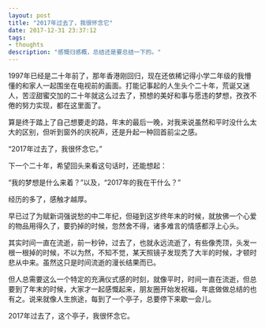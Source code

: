 ```yaml
---
layout: post
title: "2017年过去了，我很怀念它"
date: 2017-12-31 23:37:12
tags:
- thoughts
description: "感慨归感概，总结还是要总结一下的。"
---
```


1997年已经是二十年前了，那年香港刚回归，现在还依稀记得小学二年级的我懵懂的和家人一起围坐在电视前的画面。打能记事起的人生头个二十年，荒诞又迷人，苦涩甜蜜交加的二十年就这么过去了，预想的美好和事与愿违的梦想，孜孜不倦的努力实现，都在这里面了。

算是终于踏上了自己想要走的路，年末的最后一晚，对我来说虽然和平时没什么太大的区别，但听到窗外的庆祝声，还是升起一种回首前尘之感。

“2017年过去了，我很怀念它。”

下一个二十年，希望回头来看这句话时，还能想起：

“我的梦想是什么来着？”以及，“2017年的我在干什么？”

经历的多了，感触才越厚。

早已过了为赋新词强说愁的中二年纪，但碰到这岁终年末的时候，就放佛一个心爱的物品用得久了，要扔掉的时候，忽然舍不得，诸多难言的情感都浮上心头。

其实时间一直在流逝，前一秒钟，过去了，也就永远流逝了，有些像秃顶，头发一根一根掉的时候，不以为然，不知不觉，某天照镜子发现秃了大半的时候，才顿时悲从中来。虽然这只是时间流逝的漫长结果而已。

但人总需要这么一个特定的充满仪式感的时刻，就像平时，时间一直在流逝，但总要到了年末的时候，大家才一起感慨起来，朋友圈开始发祝福，年底做做总结的也有之。说来就像人生旅途，每到了一个亭子，总要停下来歇一会儿。

2017年过去了，这个亭子，我很怀念它。
